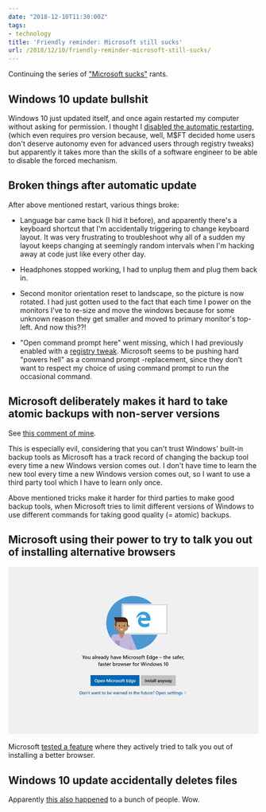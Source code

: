 ```yaml
---
date: "2018-12-10T11:30:00Z"
tags:
- technology
title: 'Friendly reminder: Microsoft still sucks'
url: /2018/12/10/friendly-reminder-microsoft-still-sucks/
---
```


Continuing the series of
["Microsoft sucks"](/2016/06/23/microsoft-you-make-miserable-software/) rants.


Windows 10 update bullshit
--------------------------

Windows 10 just updated itself, and once again restarted my computer without asking for
permission. I thought I
[disabled the automatic restarting](https://superuser.com/questions/957267/how-to-disable-automatic-reboots-in-windows-10),
(which even requires pro version because, well, M$FT decided home users don't deserve
autonomy even for advanced users through registry tweaks) but apparently it takes more than
the skills of a software engineer to be able to disable the forced mechanism.


Broken things after automatic update
------------------------------------

After above mentioned restart, various things broke:

- Language bar came back (I hid it before), and apparently there's a keyboard shortcut
  that I'm accidentally triggering to change keyboard layout. It was very frustrating to
  troubleshoot why all of a sudden my layout keeps changing at seemingly random intervals
  when I'm hacking away at code just like every other day.

- Headphones stopped working, I had to unplug them and plug them back in.

- Second monitor orientation reset to landscape, so the picture is now rotated. I had just
  gotten used to the fact that each time I power on the monitors I've to re-size and move
  the windows because for some unknown reason they get smaller and moved to primary monitor's
  top-left. And now this??!

- "Open command prompt here" went missing, which I had previously enabled with a
  [registry tweak](https://www.windowscentral.com/add-open-command-window-here-back-context-menu-windows-10).
  Microsoft seems to be pushing hard "powers hell" as a command prompt -replacement, since
  they don't want to respect my choice of using command prompt to run the occasional command.


Microsoft deliberately makes it hard to take atomic backups with non-server versions
------------------------------------------------------------------------------------

See [this comment of mine](https://github.com/restic/restic/issues/340#issuecomment-442446540).

This is especially evil, considering that you can't trust Windows' built-in backup tools
as Microsoft has a track record of changing the backup tool every time a new Windows
version comes out. I don't have time to learn the new tool every time a new Windows version
comes out, so I want to use a third party tool which I have to learn only once.

Above mentioned tricks make it harder for third parties to make good backup tools, when
Microsoft tries to limit different versions of Windows to use different commands for
taking good quality (= atomic) backups.


Microsoft using their power to try to talk you out of installing alternative browsers
-------------------------------------------------------------------------------------

![](microsoftedgeprompt.jpg)

Microsoft
[tested a feature](https://www.theverge.com/2018/9/12/17850146/microsoft-windows-10-chrome-firefox-warning)
where they actively tried to talk you out of installing a better browser.


Windows 10 update accidentally deletes files
--------------------------------------------

Apparently
[this also happened](https://www.howtogeek.com/fyi/microsoft-explains-why-windows-10s-october-2018-update-was-deleting-peoples-files/)
to a bunch of people. Wow.

